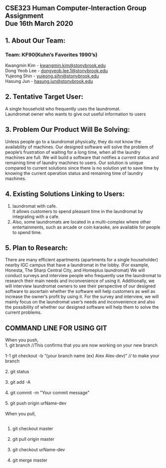 ## CSE323 Human Computer-Interaction Group Assignment <br/>Due 16th March 2020

## 1. About Our Team:
### Team: KF90(Kuhn’s Favorites 1990’s)

Kwangmin Kim - kwangmin.kim@stonybrook.edu <br />
Dong Yeob Lee - dongyeob.lee.1@stonybrook.edu <br />
Yujeong Shin - yujeong.sihn@stonybrook.edu <br />
Hasung Jun - hasung.jun@stonybrook.edu <br />

## 2. Tentative Target User:
A single household who frequently uses the laundromat. <br />
Laundromat owner who wants to give out useful information to users

## 3. Problem Our Product Will Be Solving:
Unless people go to a laundromat physically, they do not know the availability of machines. Our designed software will solve the problem of people’s frustration of waiting for a long time, when all the laundry machines are full. We will build a software that notifies a current status and remaining time of laundry machines to users. Our solution is unique compared to current solutions since there is no solution yet to save time by knowing the current operation status and remaining time of laundry machines.

## 4. Existing Solutions Linking to Users:

1) laundromat with cafe.<br />It allows customers to spend pleasant time in the laundromat by integrating with a cafe. <br />
2) Also, some laundromats are located in a multi-complex where other entertainments, such as arcade or coin karaoke, are available  for people to spend time.

## 5. Plan to Research:
There are many efficient apartments (apartments for a single householder) nearby IGC campus that have a laundromat in the lobby. (For example, Honesta, The Sharp Central City, and Homeplus laundromat) We will conduct surveys and interview people who frequently use the laundromat to research their main needs and inconvenience of using it. Additionally, we will interview laundromat owners to see their perspective of our designed software to ascertain whether the software will help customers as well as increase the owner’s profit by using it. For the survey and interview, we will mainly focus on the laundromat user’s needs and inconvenience and also the possibility of whether our designed software will help them to solve the current problems.

## COMMAND LINE FOR USING GIT
When you push,<br />
    1. git branch //This confirms that you are now working on your new branch<br /><br />
    1-1 git checkout -b “(your branch name (ex) Alex Alex-dev)” // to make your branch<br /><br />
    2. git status<br /><br />
    3. git add -A<br /><br />
    4. git commit -m "Your commit message"<br /><br />
    5. git push origin urName-dev<br /><br />
When you pull,<br /><br />
   1. git checkout master<br /><br />
   2. git pull origin master<br /><br />
   3. git checkout urName-dev<br /><br />
   4. git merge master<br /><br />

